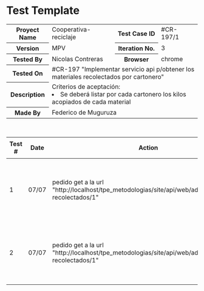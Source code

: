 # Test Template

<table style= "width: 100%">
  <tr>
    <th> Proyect Name </th>
    <td> Cooperativa-reciclaje</td>
    <th> Test Case ID </th>
    <td> #CR-197/1 </td>
  </tr>
  <tr>
    <th> Version </th>
    <td> MPV </td>
    <th> Iteration No. </th>
    <td> 3 </td>
  </tr>
   <tr>
    <th> Tested By </th>
    <td> Nicolas Contreras </td>
    <th> Browser </th>
    <td> chrome </td>
  </tr>
  <tr>
    <th colspan="1"> Tested On </th> 
    <td colspan="3"> #CR-197 "Implementar servicio api p/obtener los materiales recolectados por cartonero"</td>
  </tr>
   <tr>
    <th colspan="1"> Description </th>
    <td colspan="3"> Criterios de aceptación:
        <li> Se deberá listar por cada cartonero los kilos acopiados de cada material 
      
  </tr>
   <tr>
    <th colspan="1"> Made By </th>
    <td colspan="3"> Federico de Muguruza </td>
  </tr>
</table>

<br>


|Test # | Date | Action | Expected Results | Actual Results | Pass :question: |
| ---   | ---  | ---    | ---              |   ---          | ---   |
| 1 | 07/07 | pedido get a la url "http://localhost/tpe_metodologias/site/api/web/admin/materiales-recolectados/1"  | Deberá contener los materiales recolectados por ese cartonero y el id del cartonero.  | faltan datos y esta mal formateado | no|
| 2 | 07/07 | pedido get a la url "http://localhost/tpe_metodologias/site/api/web/admin/materiales-recolectados/1"  | Deberá contener los materiales recolectados por ese cartonero y el id del cartonero.  | se obtienen los datos en el formato adecuado | si|